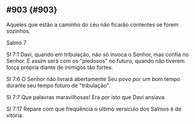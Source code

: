 ## #903 {#903}

Aqueles que estão a caminho do céu não ficarão contentes se forem sozinhos.

Salmo 7

Sl 7:1 Davi, quando em tribulação, não só invoca o Senhor, mas confia no Senhor. E assim será com os &quot;piedosos&quot; no futuro, quando não tiverem força própria diante de inimigos tão fortes.

Sl 7:6 O Senhor não livrará abertamente Seu povo por um bom tempo durante seu tempo futuro de &quot;tribulação&quot;.

Sl 7:7 Que palavras maravilhosas! Era por isto que Davi ansiava.

Sl 7:17 Repare com que freqüência o último versículo dos Salmos é de vitória.